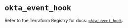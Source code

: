 # `okta_event_hook`

Refer to the Terraform Registry for docs: [`okta_event_hook`](https://registry.terraform.io/providers/okta/okta/4.6.3/docs/resources/event_hook).
